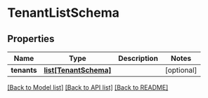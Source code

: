 # TenantListSchema

## Properties
Name | Type | Description | Notes
------------ | ------------- | ------------- | -------------
**tenants** | [**list[TenantSchema]**](TenantSchema.md) |  | [optional] 

[[Back to Model list]](../README.md#documentation-for-models) [[Back to API list]](../README.md#documentation-for-api-endpoints) [[Back to README]](../README.md)

